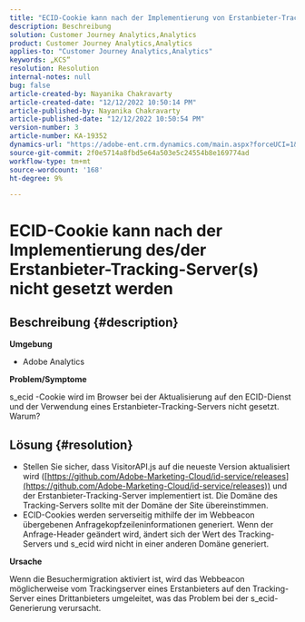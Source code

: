 ```yaml
---
title: "ECID-Cookie kann nach der Implementierung von Erstanbieter-Tracking-Servern nicht gesetzt werden"
description: Beschreibung
solution: Customer Journey Analytics,Analytics
product: Customer Journey Analytics,Analytics
applies-to: "Customer Journey Analytics,Analytics"
keywords: „KCS“
resolution: Resolution
internal-notes: null
bug: false
article-created-by: Nayanika Chakravarty
article-created-date: "12/12/2022 10:50:14 PM"
article-published-by: Nayanika Chakravarty
article-published-date: "12/12/2022 10:50:54 PM"
version-number: 3
article-number: KA-19352
dynamics-url: "https://adobe-ent.crm.dynamics.com/main.aspx?forceUCI=1&pagetype=entityrecord&etn=knowledgearticle&id=12c5dd52-6f7a-ed11-81ac-6045bd006b25"
source-git-commit: 2f0e5714a8fbd5e64a503e5c24554b8e169774ad
workflow-type: tm+mt
source-wordcount: '168'
ht-degree: 9%

---
```


# ECID-Cookie kann nach der Implementierung des/der Erstanbieter-Tracking-Server(s) nicht gesetzt werden

## Beschreibung {#description}


<b>Umgebung</b>

- Adobe Analytics

<b>Problem/Symptome</b>

s_ecid -Cookie wird im Browser bei der Aktualisierung auf den ECID-Dienst und der Verwendung eines Erstanbieter-Tracking-Servers nicht gesetzt. Warum?


## Lösung {#resolution}


- Stellen Sie sicher, dass VisitorAPI.js auf die neueste Version aktualisiert wird ([https://github.com/Adobe-Marketing-Cloud/id-service/releases](https://github.com/Adobe-Marketing-Cloud/id-service/releases)) und der Erstanbieter-Tracking-Server implementiert ist. Die Domäne des Tracking-Servers sollte mit der Domäne der Site übereinstimmen.
- ECID-Cookies werden serverseitig mithilfe der im Webbeacon übergebenen Anfragekopfzeileninformationen generiert. Wenn der Anfrage-Header geändert wird, ändert sich der Wert des Tracking-Servers und s_ecid wird nicht in einer anderen Domäne generiert.


<b>Ursache</b>

Wenn die Besuchermigration aktiviert ist, wird das Webbeacon möglicherweise vom Trackingserver eines Erstanbieters auf den Tracking-Server eines Drittanbieters umgeleitet, was das Problem bei der s_ecid-Generierung verursacht.
